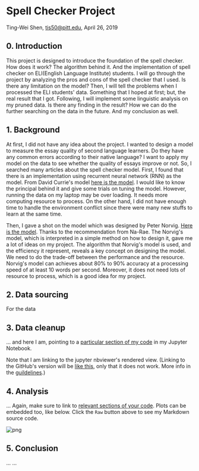 # Spell Checker Project

Ting-Wei Shen, tis50@pitt.edu, April 26, 2019  

## 0. Introduction
This project is designed to introduce the foundation of the spell checker. How does it work? The algorithm behind it. And the implementation of spell checker on ELI(English Language Institute) students. I will go through the project by analyzing the pros and cons of the spell checker that I used. Is there any limitation on the model? Then, I will tell the problems when I processed the ELI students' data. Something that I hoped at first; but, the real result that I got. Following, I will implement some linguistic analysis on my pruned data. Is there any finding in the result? How we can do the further searching on the data in the future. And my conclusion as well.  

## 1. Background
At first, I did not have any idea about the project. I wanted to design a model to measure the essay quality of second language learners. Do they have any common errors according to their native language? I want to apply my model on the data to see whether the quality of essays improve or not. So, I searched many articles about the spell checker model. First, I found that there is an implementation using recurrent neural network (RNN) as the model. From David Currie's model [here is the model](https://github.com/Currie32/Spell-Checker). I would like to know the principal behind it and give some trials on  tuning the model. However, running the data on my laptop may be over loading. It needs more computing resource to process. On the other hand, I did not have enough time to handle the environment conflict since there were many new stuffs to learn at the same time.

Then, I gave a shot on the model which was designed by Peter Norvig. [Here is the model](http://norvig.com/spell-correct.html). Thanks to the recommendation from Na-Rae. The Norvig's model, which is interpreted in a simple method on how to design it, gave me a lot of ideas on my project. The algorithm that Norvig's model is used, and the efficiency it represent, reveals a key concept on designing the model. We need to do the trade-off between the performance and the resource. Norvig's model can achieves about 80% to 90% accuracy at a processing speed of at least 10 words per second. Moreover, it does not need lots of resource to process, which is a good idea for my project.

## 2. Data sourcing
For the data





## 3. Data cleanup
... and here I am, pointing to a [particular section of my code](https://nbviewer.jupyter.org/github/Data-Science-for-Linguists-2019/Spell-Checker/blob/master/image_files/part1_plot1.png) in my Jupyter Notebook.


Note that I am linking to the jupyter nbviewer's rendered view. (Linking to the GitHub's version will be [like this](process_data.ipynb#Second-section), only that it does not work. More info in the [guildelines](https://naraehan.github.io/Data-Science-for-Linguists-2019/project#final).)   

## 4. Analysis


... Again, make sure to link to [relevant sections of your code](https://nbviewer.jupyter.org/github/Data-Science-for-Linguists-2019/Inaugural-Address-Project/blob/master/process_data.ipynb#Third-section). Plots can be embedded too, like below. Click the `Raw` button above to see my Markdown source code.

![png](image_files/output_8_0.png)



## 5. Conclusion
... ...
